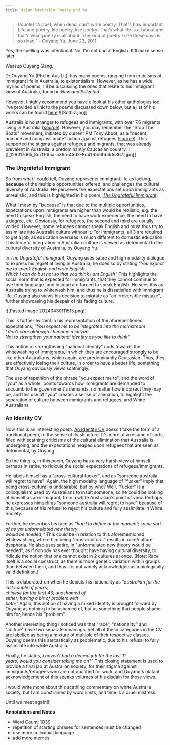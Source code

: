 ```yaml
---
title: Asian Australia Poetry and Yu
---
```


> [!quote] "A poet, when dead, can’t write poetry. That's how important. Life and poetry, life poetry, live poetry. That’s what life is all about and that's what poetry is all about. The kind of poetry I see these days is so dead." - Ouyang Yu, June 23, 2011

Yes, the spelling was intentional. No, I'm not bad at English. It'll make sense later.

Wassup Ouyang Gang.

Dr Ouyang Yu (Phd in Aus Lit), has many poems, ranging from criticisms of immigrant life in Australia, to existentialism. However, as he has a wide myriad of poems, I'll be discussing the ones that relate to his immigrant view of Australia, found in *New and Selected*.

However, I highly recommend you have a look at his other anthologies too. I've provided a link to the poems discussed down below, but a list of his works can be found [here](https://www.poetryinternational.com/en/poets-poems/poets/poet/102-684_Yu)
![[8ntbiz.jpg]]

Australia is no stranger to refugees and immigrants, with over 7.6 migrants living in Australia ([source](https://www.abs.gov.au/statistics/people/population/migration-australia/latest-release)). However, you may remember the "Stop The Boats" movement, initiated by current PM Tony Abbot, as a "decent, humane and compassionate" action against refugees ([source](https://www.bbc.com/news/world-australia-64898507)). This supported the stigma against refugees and migrants, that was already prevalent in Australia, a predominantly Caucasian country.
![[_129017665_8c7f685a-536a-4563-8c41-bb6bb6de367f.jpg]]


### The Ungrateful Immigrant

So from what I could tell, Ouyang represents immigrant life as lacking, **because** of the multiple opportunities offered, and challenges the cultural diversity of Australia. He perceives the expectations set upon immigrants as unrealistic, and this is highlighted in his poem, [*The Ungrateful Immigrant*](https://www.poetryinternational.com/en/poets-poems/poems/poem/103-825_THE-UNGRATEFUL-IMMIGRANT).

What I mean by "because" is that due to the multiple opportunities, expectations upon immigrants are higher than would be realistic, e.g. the need to speak English, the need to have work experience, the need to have a degree, etc. Obviously, for refugees, the second and third are usually voided. However, some refugees cannot speak English and must thus try to assimilate into Australia culture without it. For immigrants, all 3 are required to get a job, as education overseas is much different to domestic education.
This forceful integration in Australian culture is viewed as detrimental to the cultural diversity of Australia, by Ouyang Yu.

In *The Ungrateful Immigrant*, Ouyang uses satire and high modality dialogue to express his regret at living in Australia; he does so by stating *"You expect me to speak English and write English  
Which I can do but not so that you think I am English"*
This highlights the social norm that is expected for immigrants, that they cannot continue to use their language, and instead are forced to speak English. He sees this as Australia trying to whitewash him, and thus he is dissatisfied with immigrant life.
Ouyang also views his decision to migrate as "an irreversible mistake", further showcasing his despair of his fading culture.

![[Pasted image 20240430111515.png]]

This is further evident in his representation of the aforementioned expectations; 
*"You expect me to be integrated into the mainstream  
I don’t care although I become a citizen  
Not to strengthen your national identity as you like to think"*

This notion of strengthening "national identity" nods towards the whitewashing of immigrants, in which they are encouraged strongly to be like other Australians, which again, are predominantly Caucasian. Thus, they are effectively losing their culture, in order to have a better life, something that Ouyang obviously views scathingly. 

The use of repetition of the phrase "you expect me to", and the word of "you" as a whole, points towards how immigrants are demanded to succumb to the government's demands, no matter how incorrect they may be, and this use of "you" creates a sense of alienation, to highlight the separation of culture between immigrants and refugees, and White Australians.

### An Identity CV

Now, this is an interesting poem. [An Identity CV](https://www.poetryinternational.com/en/poets-poems/poems/poem/103-817_AN-IDENTITY-CV) doesn't take the form of a traditional poem, in the sense of its structure. It's more of a resume of sorts, filled with scathing criticisms of the cultural elimination that Australia is undergoing, and the expectations heaped upon refugees that are seen as detrimental, by Ouyang. 

So the thing is, in this poem, Ouyang has a very harsh view of himself, perhaps in satire, to ridicule the social expectations of refugees/immigrants. 

He labels himself as a "cross-cultural fucker", and as "someone australia will regret to have". Again, the high modality language of "fucker" imply that being cross-cultural is undesirable, but by who? Well, "fucker" is a colloquialism used by Australians to insult someone, so he could be looking at himself as an immigrant, from a white Australian's point of view. Perhaps he expresses himself as "someone australia will regret to have" because of this, because of his refusal to reject his culture and fully assimilate in White Society.

Further, he describes his race as 
*"hard to define at the moment; some sort  
of as yet unformulated new theory  
would be needed;"*
This could be in relation to this aforementioned whitewashing, where him being "cross-cultural" results in race/culture dysphoria. He also uses satire, in "unformulated new theory would be needed", as if nobody has ever thought have having cultural diversity, to ridicule the notion that one cannot exist in 2 cultures at once.
(Note: Race itself is a social construct, as there is more genetic variation within groups than between them, and thus it is not widely acknowledged as a biologically valid definition.)

This is elaborated on when he depicts his nationality as
*"australian for the last couple of years;  
chinese for the first 43; unashamed of  
either; having a bit of problem with  
both;"*
Again, this notion of having a mixed identity is brought forward by Ouyang as nothing to be ashamed of, but as something that people shame him for, hence his "problem". 

Another interesting thing I noticed was that "race", "nationality" and "culture" have two separate meanings, yet all of these categories in the CV are labelled as being a mixture of multiple of their respective classes. Ouyang deems this sarcastically as problematic, due to his refusal to fully assimilate into white Australia.

Finally, he states, 
*i haven’t had a decent job for the last 11  
years; would you consider taking me on?"* 
This closing statement is used to provide a final jab at Australian society, for their stigma against immigrants/refugees who are not qualified for work, and Ouyang's blatant acknowledgement of this speaks volumes of his disdain for these views.

I would write more about this scathing commentary on white Australia society, but I am constrained by word limits, and time is a cruel mistress.

Until we meet again!!!


**Annotations and Notes**
- Word Count: 1039
- repetition of starting phrases for sentences must be changed
- use more colloquial language
- add more memes